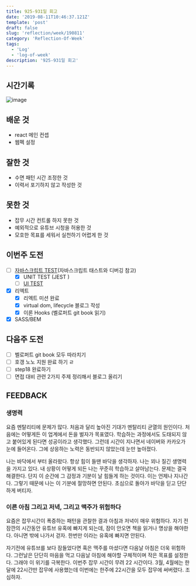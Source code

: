 ```yaml
---
title: 925-931일 회고
date: '2019-08-11T10:46:37.121Z'
template: 'post'
draft: false
slug: 'reflection/week/190811'
category: 'Reflection-Of-Week'
tags:
  - 'Log'
  - 'log-of-week'
description: '925-931일 회고'
---
```


## 시간기록

![image](https://user-images.githubusercontent.com/35516239/63026129-93532a00-bee5-11e9-813a-45c5bba6fb51.png)

## 배운 것

- react 메인 컨셉
- 웹펙 설정

## 잘한 것

- 수면 패턴 시간 조정한 것 
- 이력서 포기하지 않고 작성한 것

## 못한 것

- 잡무 시간 컨트롤 하지 못한 것 
- 예외적으로 유튜브 시청을 허용한 것 
- 모호한 목표를 세워서 실천하기 어렵게 한 것 

## 이번주 도전

- [ ] [자바스크립트 TEST](https://medium.com/welldone-software/an-overview-of-javascript-testing-in-2019-264e19514d0a)(자바스크립트 태스트와 디버깅 참고)
  - [x] UNIT TEST (JEST )
  - [ ] [UI TEST](https://itnext.io/javascript-e2e-ui-testing-or-how-to-brake-up-with-selenium-and-move-on-f991c142079a)
- [x] 리엑트 
  - [x] 리엑트 미션 완료
  - [x] virtual dom, lifecycle 블로그 작성
  - [x] 이론 Hooks (벨로퍼트 git book 읽기)
- [x] SASS/BEM

## 다음주 도전

- [ ] 벨로퍼트 git book 모두 따라치기
- [ ] 호갱 노노 지원 완료 하기 ㄹ
- [ ] step18 완료하기
- [ ] 면접 대비 관련 2가지 주제 정리해서 블로그 올리기

## FEEDBACK

### 생명력 

요즘 멘탈리티에 문제가 많다. 처음과 달리 높아진 기대가 멘탈리티 균열의 원인이다. 처음에는 어떻게든  이 업계에서 돈을 벌자가 목표였다. 학습하는 과정에서도 도태되지 않고 붙어있게 된다면 성공이라고 생각했다. 그런데 시간이 지나면서 네이버와 카카오가 눈에 들어온다. 그에 상응하는 노력은 동반되지 않았는데 눈만 높아졌다. 

나는 바닥에서 부터 올라왔다. 항상 힘이 들땐 바닥을 생각하자. 나는 꾀나 질긴 생명력을 가지고 있다. 내 상황이 어떻게 되든 나는 꾸준히 학습하고 살아남는다. 문제는 결국 해결한다. 단지 이 순간에 그 감정과 기분이 날 힘들게 하는 것이다. 이는 언제나 지나간다. 그렇기 때문에 나는 이 기분에 절망하면 안된다. 초심으로 돌아가 바닥을 딛고 단단하게 버티자.

### 이른 아침 그리고 저녁, 그리고 맥주가 위험하다

요즘은 잡무시간이 폭증하는 패턴을 관찰한 결과 아침과 저녁이 매우 위험하다. 자기 전 잠깐의 시간동안  유튜브 유혹에 빠지게 되는데, 잠이 안오면 책을 읽거나 명상을 해야한다. 아니면 밖에 나가서 걷자. 한번만 이라는 유혹에 빠지면 안된다. 

자기전에 유튜브를 보다 잠들었다면 혹은 맥주를 마셨다면 다음날 아침은 더욱 위험하다. 그런날은 단단히 마음을 먹고 다음날 아침에 해야할 구체적이며 작은 목표를 설정한다. 그래야 이 위기를 극복한다. 이번주 잡무 시간이 무려 22 시간이다. 3월, 4월에는 한달에 22시간만 잡무에 사용했는데 이번에는 한주에 22시간을 모두 잡무에 써버렸다. 조심하자. 

